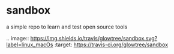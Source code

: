 # sandbox
a simple repo to learn and test open source tools

.. image:: https://img.shields.io/travis/glowtree/sandbox.svg?label=linux_macOs
  :target: https://travis-ci.org/glowtree/sandbox
  